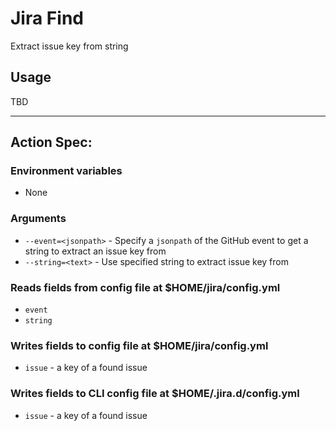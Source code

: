 # Jira Find
Extract issue key from string

## Usage

TBD

----
## Action Spec:

### Environment variables
- None

### Arguments
- `--event=<jsonpath>` - Specify a `jsonpath` of the GitHub event to get a string to extract an issue key from
- `--string=<text>` - Use specified string to extract issue key from

### Reads fields from config file at $HOME/jira/config.yml
- `event`
- `string`

### Writes fields to config file at $HOME/jira/config.yml
- `issue` - a key of a found issue

### Writes fields to CLI config file at $HOME/.jira.d/config.yml
- `issue` - a key of a found issue
